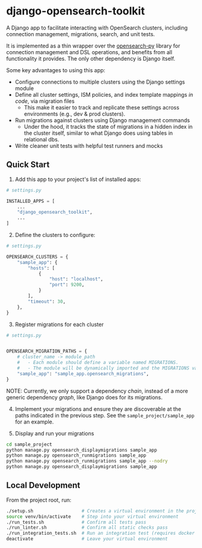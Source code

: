 # django-opensearch-toolkit

A Django app to facilitate interacting with OpenSearch clusters, including connection management, migrations, search, and unit tests.

It is implemented as a thin wrapper over the [opensearch-py](https://pypi.org/project/opensearch-py/) library for connection management and DSL operations, and benefits from all functionality it provides. The only other dependency is Django itself.

Some key advantages to using this app:

- Configure connections to multiple clusters using the Django settings module
- Define all cluster settings, ISM policies, and index template mappings _in code_, via migration files
  - This make it easier to track and replicate these settings across environments (e.g., dev & prod clusters).
- Run migrations against clusters using Django management commands
  - Under the hood, it tracks the state of migrations in a hidden index in the cluster itself, similar to what Django does using tables in relational dbs.
- Write cleaner unit tests with helpful test runners and mocks

## Quick Start

1. Add this app to your project's list of installed apps:

```python
# settings.py

INSTALLED_APPS = [
    ...
    "django_opensearch_toolkit",
    ...
]
```

2. Define the clusters to configure:

```python
# settings.py

OPENSEARCH_CLUSTERS = {
    "sample_app": {
        "hosts": [
            {
                "host": "localhost",
                "port": 9200,
            }
        ],
        "timeout": 30,
    },
}
```

3. Register migrations for each cluster

```python
# settings.py


OPENSEARCH_MIGRATION_PATHS = {
    # cluster_name -> module_path
    #   - Each module should define a variable named MIGRATIONS.
    #   - The module will be dynamically imported and the MIGRATIONS variable will be used.
    "sample_app": "sample_app.opensearch_migrations",
}
```

NOTE: Currently, we only support a dependency _chain_, instead of a more generic dependency _graph_, like Django does for its migrations.

4. Implement your migrations and ensure they are discoverable at the paths indicated in the previous step. See the `sample_project/sample_app` for an example.

5. Display and run your migrations

```bash
cd sample_project
python manage.py opensearch_displaymigrations sample_app
python manage.py opensearch_runmigrations sample_app
python manage.py opensearch_runmigrations sample_app --nodry
python manage.py opensearch_displaymigrations sample_app
```

## Local Development

From the project root, run:

```bash
./setup.sh                  # Creates a virtual environment in the project directory & downloads all requirements
source venv/bin/activate    # Step into your virtual environment
./run_tests.sh              # Confirm all tests pass
./run_linter.sh             # Confirm all static checks pass
./run_integration_tests.sh  # Run an integration test (requires docker daemon to be running)
deactivate                  # Leave your virtual environment
```
